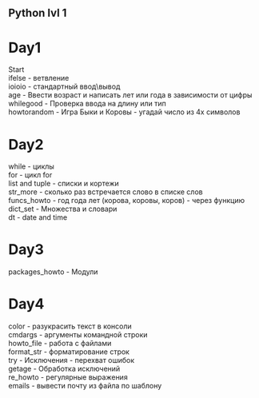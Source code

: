 ## Python lvl 1  

# Day1  
Start  
ifelse - ветвление  
ioioio - стандартный ввод\вывод  
age - Ввести возраст и написать лет или года в зависимости от цифры  
whilegood - Проверка ввода на длину или тип  
howtorandom - Игра Быки и Коровы - угадай число из 4х символов  

# Day2  
while - циклы  
for - цикл for  
list and tuple - списки и кортежи  
str_more - сколько раз встречается слово в списке слов  
funcs_howto - год года лет (корова, коровы, коров) - через функцию  
dict_set - Множества и словари  
dt - date and time  

# Day3  
packages_howto - Модули  

# Day4
color - разукрасить текст в консоли  
cmdargs - аргументы командной строки  
howto_file - работа с файлами  
format_str - форматирование строк  
try - Исключения - перехват ошибок  
getage - Обработка исключений  
re_howto - регулярные выражения  
emails - вывести почту из файла по шаблону  




